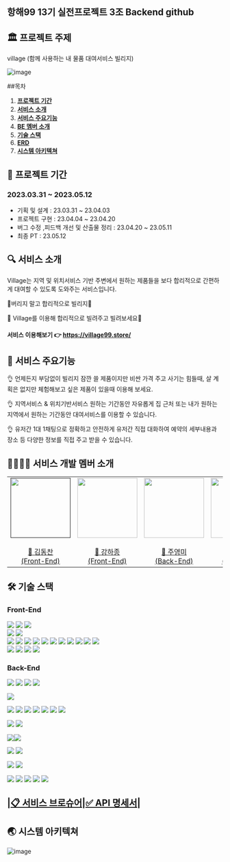 ## 항해99 13기 실전프로젝트 3조 Backend github

## 🏛 프로젝트 주제
village (함께 사용하는 내 물품 대여서비스 빌리지)

![image](https://user-images.githubusercontent.com/121232601/236824690-a57b0033-abf3-4db0-947c-d7cb301a5aff.png)

##목차

1. [**프로젝트 기간**](#1) 
2. [**서비스 소개**](#2) 
3. [**서비스 주요기능**](#3) 
4. [**BE 멤버 소개**](#4) 
5. [**기술 스택**](#5) 
6. [**ERD**](#6) 
7. [**시스템 아키텍쳐**](#7) 

## 📅 프로젝트 기간
### 2023.03.31 ~ 2023.05.12
- 기획 및 설계 : 23.03.31 ~ 23.04.03
- 프로젝트 구현 : 23.04.04 ~ 23.04.20
- 버그 수정 ,피드백 개선 및 산출물 정리 : 23.04.20 ~ 23.05.11
- 최종 PT : 23.05.12

## 🔍 서비스 소개
Village는 지역 및 위치서비스 기반 주변에서 원하는 제품들을 보다 합리적으로 간편하게 대여할 수 있도록 도와주는 서비스입니다.

📌버리지 말고 합리적으로 빌리지📌

📌 Village를 이용해 합리적으로 빌려주고 빌려보세요📌
#### 서비스 이용해보기 👉 https://village99.store/

## 📲 서비스 주요기능

👌 언제든지 부담없이 빌리지
잠깐 쓸 제품이지만 비싼 가격 주고 사기는 힘들때, 살 계획은 없지만 체험해보고 싶은 제품이 있을때 이용해 보세요.

👌 지역서비스 & 위치기반서비스 원하는 기간동안 자유롭게
집 근처 또는 내가 원하는 지역에서 원하는 기간동안 대여서비스를 이용할 수 있습니다.

👌 유저간 1대 1채팅으로 정확하고 안전하게
유저간 직접 대화하여 예약의 세부내용과 장소 등 다양한 정보를 직접 주고 받을 수 있습니다.

## 👩‍👩‍👧‍👧 서비스 개발 멤버 소개
<table>
    <tr><td height="140px" align="center"> <a href=""https://github.com/Dongckim">
            <img src="https://avatars.githubusercontent.com/Dongckim" width="140px" /> <br><br> 🤪 김동찬 <br>(Front-End) </a> <br></td>
        <td height="140px" align="center"> <a href="https://github.com/monoha724">
            <img src="https://avatars.githubusercontent.com/monoha724" width="140px" /> <br><br> 🤪 강하종 <br>(Front-End) </a> <br></td>
        <td height="140px" align="center"> <a href="https://github.com/jooyeongmee">
            <img src="https://avatars.githubusercontent.com/jooyeongmee" width="140px" /> <br><br> 🤪 주영미 <br>(Back-End) </a> <br></td>
        <td height="140px" align="center"> <a href="https://github.com/Apfelsaft-ASAP">
            <img src="https://avatars.githubusercontent.com/Apfelsaft-ASAP" width="140px" /> <br><br> 🤪 노명빈 <br>(Back-End) </a> <br></td>
        <td height="140px" align="center"> <a href="">
            <img src="https://avatars.githubusercontent.com/*" width="140px" /> <br><br> 🤪 이예지 <br>(Designer) </a> <br></td>    
    </tr>
<table>

## 🛠 기술 스택
### Front-End
<img src="https://img.shields.io/badge/visualstudio-5C2D91?style=flat-square&logo=visualstudio&logoColor=white"/> <img src="https://img.shields.io/badge/github-181717?style=flat-square&logo=github&logoColor=white"/>  <img src="https://img.shields.io/badge/git-F05032?style=flat-square&logo=git&logoColor=white"/>  
<img src="https://img.shields.io/badge/javascript-F7DF1E?style=flat-square&logo=javascript&logoColor=white"/> <img src="https://img.shields.io/badge/react-61DAFB?style=flat-square&logo=react&logoColor=white"/>  
<img src="https://img.shields.io/badge/reactquery-FF4154?style=flat-square&logo=reactquery&logoColor=white"/> <img src="https://img.shields.io/badge/axios-5A29E4?style=flat-square&logo=axios&logoColor=white"/> <img src="https://img.shields.io/badge/styledcomponents-DB7093?style=flat-square&logo=styledcomponents&logoColor=white"/> <img src="https://img.shields.io/badge/redux-764ABC?style=flat-square&logo=redux&logoColor=white"/> <img src="https://img.shields.io/badge/reactrouter-CA4245?style=flat-square&logo=reactrouter&logoColor=white"/> <img src="https://img.shields.io/badge/JWT-Decoder-FF6C37?style=flat-square&logoColor=white"/> <img src="https://img.shields.io/badge/react-datepicker-61DAFB?style=flat-square&logoColor=white"/> <img src="https://img.shields.io/badge/react-observer-61DAFB?style=flat-square&logoColor=white"/> <img src="https://img.shields.io/badge/stomp-000000?style=flat-square&logoColor=white"/> <img src="https://img.shields.io/badge/sockJS-F7DF1E?style=flat-square&logoColor=white"/> <img src="https://img.shields.io/badge/nanoid-3DDC84?style=flat-square&logoColor=white"/>  
<img src="https://img.shields.io/badge/AWS-CLI-232F3E?style=flat-square&logo=amazonaws&logoColor=white"/> <img src="https://img.shields.io/badge/AmazonS3-569A31?style=flat-square&logo=AmazonS3&logoColor=white"/> <img src="https://img.shields.io/badge/CloudFront-527FFF?style=flat-square&logoColor=white"/> <img src="https://img.shields.io/badge/AWS Route 53-FF6C37?style=flat-square&logoColor=white">

### Back-End
<img src="https://img.shields.io/badge/IntelliJIDEA-000000?style=flat-square&logo=IntelliJIDEA&logoColor=white"/> <img src="https://img.shields.io/badge/Postman-FF6C37?style=flat-square&logo=Postman&logoColor=white"/> <img src="https://img.shields.io/badge/github-181717?style=flat-square&logo=github&logoColor=white"/>  <img src="https://img.shields.io/badge/git-F05032?style=flat-square&logo=git&logoColor=white"/> 

<img src="https://img.shields.io/badge/Java-007396?style=flat-square&logo=Java&logoColor=white"/> 
 
<img src="https://img.shields.io/badge/gradle-02303A?style=flat-square&logo=gradle&logoColor=white"/> <img src="https://img.shields.io/badge/Spring-6DB33F?style=flat-square&logo=spring&logoColor=white"/>  <img src="https://img.shields.io/badge/SpringSecurity-6DB33F?style=flat-square&logo=SpringSecurity&logoColor=white"/> <img src="https://img.shields.io/badge/SpringBoot-6DB33F?style=flat-square&logo=springboot&logoColor=white"/> <img src="https://img.shields.io/badge/jsonwebtokens-000000?style=flat-square&logo=jsonwebtokens&logoColor=white"> <img src="https://img.shields.io/badge/Web Socket-02303A?style=flat-square&logoColor=white"/> <img src="https://img.shields.io/badge/stomp-02303A?style=flat-square&logoColor=white"/>

<img src="https://img.shields.io/badge/AmazonRDS-527FFF?style=flat-square&logo=AmazonRDS&logoColor=white"/> <img src="https://img.shields.io/badge/redis-DC382D?style=flat-square&logo=redis&logoColor=white"/> 

<img src="https://img.shields.io/badge/AWS Route 53-FF6C37?style=flat-square&logoColor=white"> 

<img src="https://img.shields.io/badge/CloudFront-527FFF?style=flat-square&logoColor=white"/>

<img src="https://img.shields.io/badge/CodeDeploy-007396?style=flat-square&logoColor=white"/> <img src="https://img.shields.io/badge/GitHub Actions-2088FF?style=flat-square&logo=githubactions&logoColor=white"/>

<img src="https://img.shields.io/badge/apachejmeter-D22128?style=flat-square&logo=apachejmeter&logoColor=white"/>  <img src="https://img.shields.io/badge/Jacoco-D22128?style=flat-square&logoColor=white"/>

<img src="https://img.shields.io/badge/https-527FFF?style=flat-square"> <img src="https://img.shields.io/badge/AmazonEC2-FF9900?style=flat-square&logo=AmazonEC2&logoColor=white"/>  <img src="https://img.shields.io/badge/AmazonS3-569A31?style=flat-square&logo=AmazonS3&logoColor=white"/>  <img src="https://img.shields.io/badge/MySQL-4479A1?style=flat-square&logo=MySQL&logoColor=white"/>  <img src="https://img.shields.io/badge/Ubuntu-E95420?style=flat-square&logo=Ubuntu&logoColor=white"/>

## |[📋 서비스 브로슈어](https://www.notion.so/Village-3-49ceba9bbdfc45a19f2fc5976f7815bc)|[✅ API 명세서](https://www.notion.so/0a9c2192a23e418092dc8b2ed15b49a8?v=79bec9a5f79b4c948b05986582fcf0f1)|


## 🌏 시스템 아키텍쳐
![image](https://user-images.githubusercontent.com/121232601/236835470-e785e353-e284-45ad-9e4e-4c16101fabb1.png)

